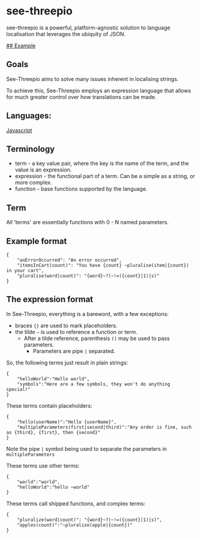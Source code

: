 # see-threepio

see-threepio is a powerful, platform-agnostic solution to language localisation that leverages the ubiquity of JSON.

[## Example](http://see-threepio.github.io/see-threepio-js/)

## Goals

See-Threepio aims to solve many issues inherent in localising strings.

To achieve this, See-Threepio employs an expression language that allows for much greater control
over how translations can be made.

## Languages:

[Javascript](https://github.com/see-threepio/see-threepio-js)

## Terminology
* term - a key value pair, where the key is the name of the term, and the value is an expression.
* expression - the functional part of a term. Can be a simple as a string, or more complex.
* function - base functions supported by the language.

## Term
All 'terms' are essentially functions with 0 - N named parameters.

## Example format

    {
        "anErrorOccurred": "An error occurred",
        "itemsInCart(count)": "You have {count} ~pluralise(item|{count}) in your cart",
        "pluralise(word|count)": "{word}~?(~!=({count}|1)|s)"
    }

## The expression format

In See-Threepio, everything is a bareword, with a few exceptions:

* braces ```{}``` are used to mark placeholders.
* the tilde ```~``` is used to reference a function or term.
    * After a tilde reference, parenthesis ```()``` may be used to pass parameters.
        * Parameters are pipe ```|``` separated.

So, the following terms just result in plain strings:

    {
        "helloWorld":"Hello world",
        "symbols":"Here are a few symbols, they won't do anything special!"
    }

These terms contain placeholders:

    {
        "hello(userName)":"Hello {userName}",
        "multipleParameters(first|second|third)":"Any order is fine, such as {third}, {first}, then {second}"
    }

Note the pipe ```|``` symbol being used to separate the parameters in ```multipleParameters```

These terms use other terms:

    {
        "world":"world",
        "helloWorld":"hello ~world"
    }

These terms call shipped functions, and complex terms:

    {
        "pluralize(word|count)": "{word}~?(~!=({count}|1)|s)",
        "apples(count)":"~pluralize(apple|{count})"
    }